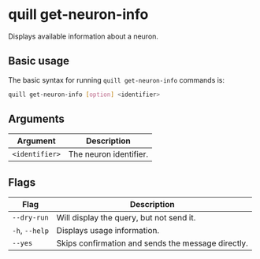 # quill get-neuron-info

Displays available information about a neuron.

## Basic usage

The basic syntax for running `quill get-neuron-info` commands is:

``` bash
quill get-neuron-info [option] <identifier>
```

## Arguments

| Argument | Description |
|----------|-------------|
| `<identifier>` | The neuron identifier. |

## Flags

| Flag                 | Description                                     |
|----------------------|-------------------------------------------------|
| `--dry-run` | Will display the query, but not send it. |
| `-h`, `--help`       | Displays usage information.                     |
| `--yes` | Skips confirmation and sends the message directly. |
